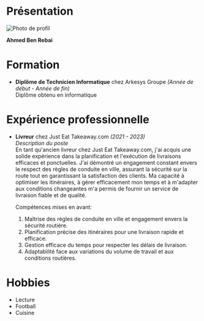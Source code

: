 # Présentation

![Photo de profil]()

**Ahmed Ben Rebai**

# Formation

- **Diplôme de Technicien Informatique** chez Arkesys Groupe *(Année de début - Année de fin)*  
  Diplôme obtenu en informatique

# Expérience professionnelle

- **Livreur** chez Just Eat Takeaway.com *(2021 - 2023)*  
  _Description du poste_  
  En tant qu'ancien livreur chez Just Eat Takeaway.com, j'ai acquis une solide expérience dans la planification et l'exécution de livraisons efficaces et ponctuelles. J'ai démontré un engagement constant envers le respect des règles de conduite en ville, assurant la sécurité sur la route tout en garantissant la satisfaction des clients. Ma capacité à optimiser les itinéraires, à gérer efficacement mon temps et à m'adapter aux conditions changeantes m'a permis de fournir un service de livraison fiable et de qualité.

  Compétences mises en avant:
  1. Maîtrise des règles de conduite en ville et engagement envers la sécurité routière.
  2. Planification précise des itinéraires pour une livraison rapide et efficace.
  3. Gestion efficace du temps pour respecter les délais de livraison.
  4. Adaptabilité face aux variations du volume de travail et aux conditions routières.

# Hobbies

- Lecture
- Football
- Cuisine
